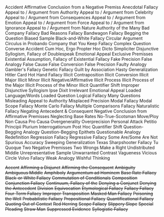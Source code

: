 Accident
Affirmative Conclusion from a Negative Premiss
Anecdotal Fallacy
Appeal to / Argument from Authority
Appeal to / Argument from Celebrity
Appeal to / Argument from Consequences
Appeal to / Argument from Emotion
Appeal to / Argument from Force
Appeal to / Argument from Ignorance
Appeal to / Argument from Nature
Authority of the Many
Bad Company Fallacy
Bad Reasons Fallacy
Bandwagon Fallacy
Begging the Question
Biased Sample
Black-and-White Fallacy
Circular Argument
Circulus in Probando
Company that You Keep Fallacy
Complex Question
Converse Accident
Cum Hoc, Ergo Propter Hoc
Dicto Simpliciter
Disjunctive Syllogism, Fallacy of
Doublespeak
Emotional Appeal
Exclusive Premisses
Existential Assumption, Fallacy of
Existential Fallacy
Fake Precision
False Analogy
False Cause
False Conversion
False Precision
Faulty Analogy
Gambler's Fallacy
Genetic Fallacy
Guilt by Association
Hasty Generalization
Hitler Card
Hot Hand Fallacy
Illicit Contraposition
Illicit Conversion
Illicit Major
Illicit Minor
Illicit Negative/Affirmative
Illicit Process
Illicit Process of the Major
Illicit Process of the Minor
Illicit Quantifier Shift
Improper Disjunctive Syllogism
Ipse Dixit
Irrelevant Emotional Appeal
Loaded Language/Words
Loaded Question
Logical Fallacy
Many Questions
Misleading Appeal to Authority
Misplaced Precision
Modal Fallacy
Modal Scope Fallacy
Monte Carlo Fallacy
Multiple Comparisons Fallacy
Naturalistic Fallacy
Negating Antecedent & Consequent
Negative Conclusion from Affirmative Premisses
Neglecting Base Rates
No-True-Scotsman Move/Ploy
Non Causa Pro Causa
Overgenerality
Overprecision
Personal Attack
Petitio Principii
Plurium Interrogationum
Post Hoc
Quantifier Shift
Question-Begging Analogy
Question-Begging Epithets
Questionable Analogy
Redefinition
Regression Fallacy
Regressive Fallacy
Some Are/Some Are Not
Spurious Accuracy
Sweeping Generalization
Texas Sharpshooter Fallacy
Tu Quoque
Two Negative Premisses
Two Wrongs Make a Right
Undistributed Middle
Unrepresentative Sample
Unwarranted Contrast
Vagueness
Vicious Circle
Volvo Fallacy
Weak Analogy
Wishful Thinking

~~Accent~~
~~Affirming a Disjunct~~
~~Affirming the Consequent~~
~~Ambiguity~~
~~Ambiguous Middle~~
~~Amphiboly~~
~~Argumentum ad Hominem~~
~~Base Rate Fallacy~~
~~Black-or-White Fallacy~~
~~Commutation of Conditionals~~
~~Composition~~
~~Conjunction Fallacy~~
~~Continuum, Fallacy of the~~
~~Denying a Conjunct~~
~~Denying the Antecedent~~
~~Division~~
~~Equivocation~~
~~Etymological Fallacy~~
~~Fallacy Fallacy~~
~~Four-Term Fallacy~~
~~Improper Transposition~~
~~Masked Man Fallacy~~
~~Poisoning the Well~~
~~Probabilistic Fallacy~~
~~Propositional Fallacy~~
~~Quantificational Fallacy~~
~~Quoting Out of Context~~
~~Red Herring~~
~~Scope Fallacy~~
~~Slippery Slope~~
~~Special Pleading~~
~~Straw Man~~
~~Suppressed Evidence~~
~~Syllogistic Fallacy~~